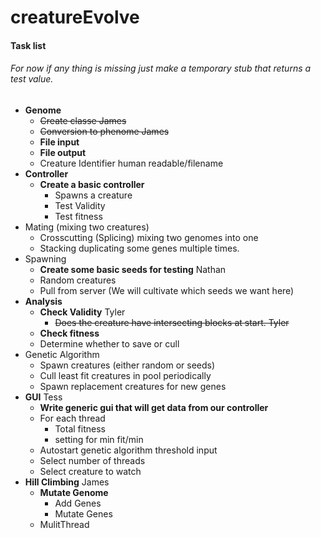 # creatureEvolve

#### Task list

###### For now if any thing is missing just make a temporary stub that returns a test value.

* **Genome**
    * ~~Create classe James~~
    * ~~Conversion to phenome James~~
    * **File input**
    * **File output**
    * Creature Identifier human readable/filename
* **Controller**
    * **Create a basic controller**
        * Spawns a creature
        * Test Validity
        * Test fitness
* Mating (mixing two creatures)
    * Crosscutting (Splicing) mixing two genomes into one
    * Stacking duplicating some genes multiple times.
* Spawning
    * **Create some basic seeds for testing** Nathan
    * Random creatures
    * Pull from server (We will cultivate which seeds we want here)
* **Analysis**
    * **Check Validity** Tyler
        * ~~Does the creature have intersecting blocks at start. Tyler~~
    * **Check fitness**
    * Determine whether to save or cull
* Genetic Algorithm
    * Spawn creatures (either random or seeds)
    * Cull least fit creatures in pool periodically
    * Spawn replacement creatures for new genes
* **GUI** Tess
    * **Write generic gui that will get data from our controller**
    * For each thread
       * Total fitness
       * setting for min fit/min
	* Autostart genetic algorithm threshold input
	* Select number of threads
	* Select creature to watch
* **Hill Climbing** James
	* **Mutate Genome**
	   * Add Genes
       * Mutate Genes
    * MulitThread
